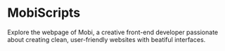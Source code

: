 # MobiScripts
Explore the webpage of Mobi, a creative front-end developer passionate about creating clean, user-friendly websites with beatiful interfaces.
